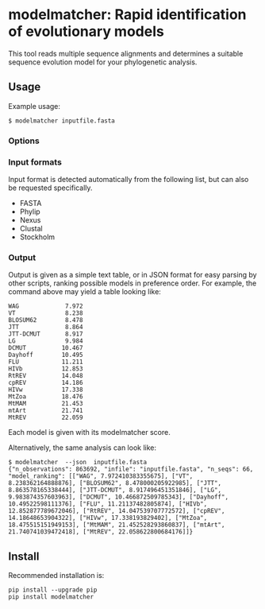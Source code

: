 # modelmatcher: Rapid identification of evolutionary models

This tool reads multiple sequence alignments and determines a suitable sequence
evolution model for your phylogenetic analysis.

## Usage

Example usage:

``` shell
$ modelmatcher inputfile.fasta
```

### Options


### Input formats

Input format is detected automatically from the following list, but can also be
requested specifically.

* FASTA
* Phylip
* Nexus
* Clustal
* Stockholm

### Output

Output is given as a simple text table, or in JSON format for easy parsing by
other scripts, ranking possible models in preference order. For example, the command above may yield a table looking like:

```
WAG             7.972
VT              8.238
BLOSUM62        8.478
JTT             8.864
JTT-DCMUT       8.917
LG              9.984
DCMUT          10.467
Dayhoff        10.495
FLU            11.211
HIVb           12.853
RtREV          14.048
cpREV          14.186
HIVw           17.338
MtZoa          18.476
MtMAM          21.453
mtArt          21.741
MtREV          22.059
```
Each model is given with its modelmatcher score.

Alternatively, the same analysis can look like:

``` shell
$ modelmatcher  --json  inputfile.fasta
{"n_observations": 863692, "infile": "inputfile.fasta", "n_seqs": 66, "model_ranking": [["WAG", 7.972410383355675], ["VT", 8.238362164888876], ["BLOSUM62", 8.478000205922985], ["JTT", 8.863578165338444], ["JTT-DCMUT", 8.917496451351846], ["LG", 9.983874357603963], ["DCMUT", 10.466872509785343], ["Dayhoff", 10.49522598111376], ["FLU", 11.21137482805874], ["HIVb", 12.852877789672046], ["RtREV", 14.047539707772572], ["cpREV", 14.18648653904322], ["HIVw", 17.338193829402], ["MtZoa", 18.475515151949153], ["MtMAM", 21.452528293860837], ["mtArt", 21.740741039472418], ["MtREV", 22.058622800684176]]}
```


## Install

Recommended installation is:
```
pip install --upgrade pip
pip install modelmatcher
```

